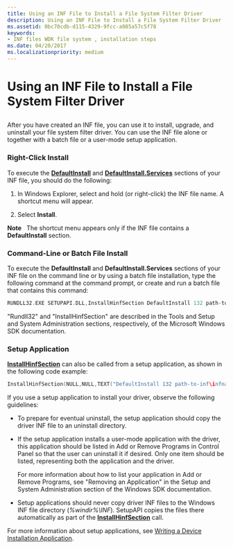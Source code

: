 ```yaml
---
title: Using an INF File to Install a File System Filter Driver
description: Using an INF File to Install a File System Filter Driver
ms.assetid: 0bc70cdb-d115-4329-9fcc-a085a57c5f78
keywords:
- INF files WDK file system , installation steps
ms.date: 04/20/2017
ms.localizationpriority: medium
---
```


# Using an INF File to Install a File System Filter Driver


## <span id="ddk_using_an_inf_file_to_install_a_file_system_filter_driver_if"></span><span id="DDK_USING_AN_INF_FILE_TO_INSTALL_A_FILE_SYSTEM_FILTER_DRIVER_IF"></span>


After you have created an INF file, you can use it to install, upgrade, and uninstall your file system filter driver. You can use the INF file alone or together with a batch file or a user-mode setup application.

### <span id="Right-Click_Install"></span><span id="right-click_install"></span><span id="RIGHT-CLICK_INSTALL"></span>Right-Click Install

To execute the [**DefaultInstall**](../install/inf-defaultinstall-section.md) and [**DefaultInstall.Services**](../install/inf-defaultinstall-services-section.md) sections of your INF file, you should do the following:

1.  In Windows Explorer, select and hold (or right-click) the INF file name. A shortcut menu will appear.

2.  Select **Install**.

**Note**   The shortcut menu appears only if the INF file contains a **DefaultInstall** section.

 

### <span id="Command-Line_or_Batch_File_Install"></span><span id="command-line_or_batch_file_install"></span><span id="COMMAND-LINE_OR_BATCH_FILE_INSTALL"></span>Command-Line or Batch File Install

To execute the **DefaultInstall** and **DefaultInstall.Services** sections of your INF file on the command line or by using a batch file installation, type the following command at the command prompt, or create and run a batch file that contains this command:

```cpp
RUNDLL32.EXE SETUPAPI.DLL,InstallHinfSection DefaultInstall 132 path-to-inf\infname.inf
```

"Rundll32" and "InstallHinfSection" are described in the Tools and Setup and System Administration sections, respectively, of the Microsoft Windows SDK documentation.

### <span id="Setup_Application"></span><span id="setup_application"></span><span id="SETUP_APPLICATION"></span>Setup Application

[**InstallHinfSection**](/windows/win32/api/setupapi/nf-setupapi-installhinfsectiona) can also be called from a setup application, as shown in the following code example:

```cpp
InstallHinfSection(NULL,NULL,TEXT("DefaultInstall 132 path-to-inf\infname.inf"),0); 
```

If you use a setup application to install your driver, observe the following guidelines:

-   To prepare for eventual uninstall, the setup application should copy the driver INF file to an uninstall directory.

-   If the setup application installs a user-mode application with the driver, this application should be listed in Add or Remove Programs in Control Panel so that the user can uninstall it if desired. Only one item should be listed, representing both the application and the driver.

    For more information about how to list your application in Add or Remove Programs, see "Removing an Application" in the Setup and System Administration section of the Windows SDK documentation.

-   Setup applications should never copy driver INF files to the Windows INF file directory (*%windir%\\INF*). SetupAPI copies the files there automatically as part of the [**InstallHinfSection**](/windows/win32/api/setupapi/nf-setupapi-installhinfsectiona) call.

For more information about setup applications, see [Writing a Device Installation Application](../install/writing-a-device-installation-application.md).

 

